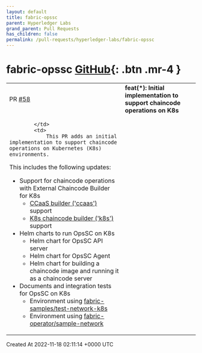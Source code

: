 ```yaml
---
layout: default
title: fabric-opssc
parent: Hyperledger Labs
grand_parent: Pull Requests
has_children: false
permalink: /pull-requests/hyperledger-labs/fabric-opssc
---
```


# fabric-opssc <span class="fs-3 right-align">[GitHub](https://github.com/hyperledger-labs/fabric-opssc){: .btn .mr-4 }</span>


<div>
    <table>
        <tr>
            <td>
                PR <a href="https://github.com/hyperledger-labs/fabric-opssc/pull/58" class=".btn">#58</a>
            </td>
            <td>
                <b>
                    feat(*): Initial implementation to support chaincode operations on K8s
                </b>
            </td>
        </tr>
        <tr>
            <td>
                
            </td>
            <td>
                This PR adds an initial implementation to support chaincode operations on Kubernetes (K8s) environments.

This includes the following updates:
- Support for chaincode operations with External Chaincode Builder for K8s
   - [CCaaS builder ('ccaas')](https://github.com/hyperledger/fabric/releases/tag/v2.4.1) support
   - [K8s chaincode builder ('k8s')](https://github.com/hyperledger-labs/fabric-builder-k8s) support
- Helm charts to run OpsSC on K8s
  - Helm chart for OpsSC API server
  - Helm chart for OpsSC Agent
  - Helm chart for building a chaincode image and running it as a chaincode server
- Documents and integration tests for OpsSC on K8s
  - Environment using [fabric-samples/test-network-k8s](https://github.com/hyperledger/fabric-samples/tree/main/test-network-k8s)
  - Environment using [fabric-operator/sample-network](https://github.com/hyperledger-labs/fabric-operator/tree/main/sample-network)
            </td>
        </tr>
    </table>
    <div class="right-align">
        Created At 2022-11-18 02:11:14 +0000 UTC
    </div>
</div>

